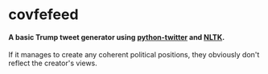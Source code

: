 # covfefeed
#### A basic Trump tweet generator using [python-twitter](https://github.com/bear/python-twitter) and [NLTK](https://github.com/nltk/nltk).
If it manages to create any coherent political positions, they obviously don't reflect the creator's views.
